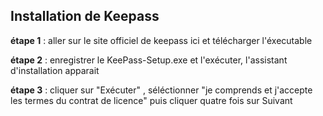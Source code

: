 ## Installation de Keepass

**étape 1** : aller sur le site officiel de keepass ici et télécharger l'éxecutable 

**étape 2** : enregistrer le KeePass-Setup.exe et l'exécuter, l'assistant d'installation apparait 

**étape 3** : cliquer sur "Exécuter" , séléctionner "je comprends et j'accepte les termes du contrat de licence" puis cliquer quatre fois sur Suivant
